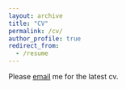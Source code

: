 ```yaml
---
layout: archive
title: "CV"
permalink: /cv/
author_profile: true
redirect_from:
  - /resume
---
```

Please [email](mailto:c.d.esposito@uva.nl) me for the latest cv.


